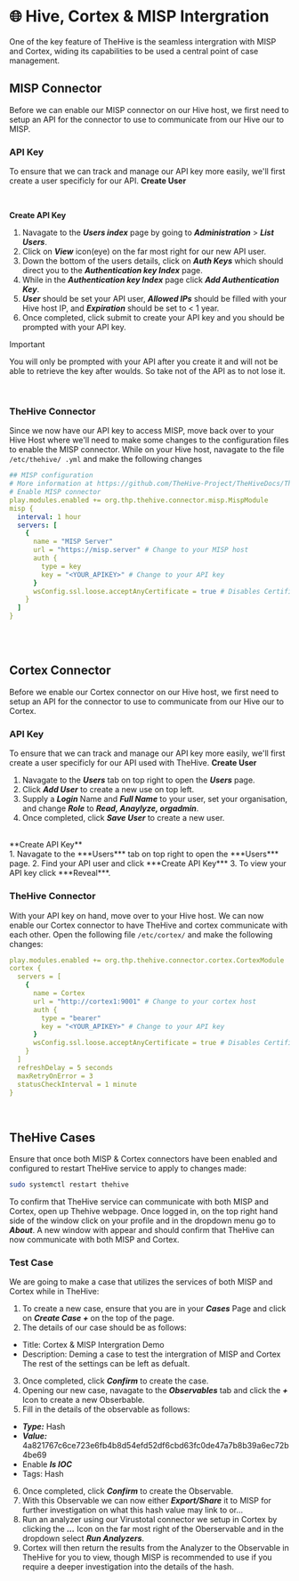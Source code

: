# 🌐 Hive, Cortex & MISP Intergration
One of the key feature of TheHive is the seamless intergration with MISP and Cortex, widing its capabilities to be used a central point of case management. 


## MISP Connector
Before we can enable our MISP connector on our Hive host, we first need to setup an API for the connector to use to communicate from our Hive our to MISP.

### API Key
To ensure that we can track and manage our API key more easily, we'll first create a user specificly for our API.
**Create User**<br>


<br>

**Create API Key**<br>
1. Navagate to the ***Users index*** page by going to ***Administration*** > ***List Users***.
2. Click on ***View*** icon(eye) on the far most right for our new API user.
3. Down the bottom of the users details, click on ***Auth Keys*** which should direct you to the ***Authentication key Index*** page.
4. While in the ***Authentication key Index*** page click ***Add Authentication Key***.
5. ***User*** should be set your API user, ***Allowed IPs*** should be filled with your Hive host IP, and ***Expiration*** should be set to < 1 year.
6. Once completed, click submit to create your API key and you should be prompted with your API key.
> [!IMPORTANT]
> You will only be prompted with your API after you create it and will not be able to retrieve the key after woulds. So take not of the API as to not lose it. 

<br>

### TheHive Connector
Since we now have our API key to access MISP, move back over to your Hive Host where we'll need to make some changes to the configuration files to enable the MISP connector.
While on your Hive host, navagate to the file `/etc/thehive/ .yml` and make the following changes
```yml
## MISP configuration
# More information at https://github.com/TheHive-Project/TheHiveDocs/TheHive4/Administration/Connectors.md
# Enable MISP connector
play.modules.enabled += org.thp.thehive.connector.misp.MispModule
misp {
  interval: 1 hour
  servers: [
    {
      name = "MISP Server"     
      url = "https://misp.server" # Change to your MISP host 
      auth {
        type = key
        key = "<YOUR_APIKEY>" # Change to your API key
      }
      wsConfig.ssl.loose.acceptAnyCertificate = true # Disables Certificates verification since we're using SSC
    }
  ]
}
```
<br><br>

## Cortex Connector
Before we enable our Cortex connector on our Hive host, we first need to setup an API for the connector to use to communicate from our Hive our to Cortex.

### API Key
To ensure that we can track and manage our API key more easily, we'll first create a user specificly for our API used with TheHive.
**Create User**<br>
1. Navagate to the ***Users*** tab on top right to open the ***Users*** page.
2. Click ***Add User*** to create a new use on top left.
3. Supply a ***Login*** Name and ***Full Name*** to your user, set your organisation, and change ***Role*** to ***Read, Anaylyze, orgadmin***.
4. Once completed, click ***Save User*** to create a new user.

<br>
**Create API Key**<br>
1. Navagate to the ***Users*** tab on top right to open the ***Users*** page.
2. Find your API user and click ***Create API Key***
3. To view your API key click ***Reveal***.
<br>

### TheHive Connector
With your API key on hand, move over to your Hive host. We can now enable our Cortex connector to have TheHive and cortex communicate with each other.
Open the following file `/etc/cortex/` and make the following changes:
```yml
play.modules.enabled += org.thp.thehive.connector.cortex.CortexModule
cortex {
  servers = [
    {
      name = Cortex
      url = "http://cortex1:9001" # Change to your cortex host 
      auth {
        type = "bearer"
        key = "<YOUR_APIKEY>" # Change to your API key
      }
      wsConfig.ssl.loose.acceptAnyCertificate = true # Disables Certificates verification since we're using SSC
    }
  ]
  refreshDelay = 5 seconds
  maxRetryOnError = 3
  statusCheckInterval = 1 minute
}
```
<br>

## TheHive Cases
Ensure that once both MISP & Cortex connectors have been enabled and configured to restart TheHive service to apply to changes made:
```bash
sudo systemctl restart thehive
```
To confirm that TheHive service can communicate with both MISP and Cortex, open up Thehive webpage. Once logged in, on the top right hand side of the window click on your profile and in the dropdown menu go to ***About***. A new window with appear and should confirm that TheHive can now communicate with both MISP and Cortex.

### Test Case
We are going to make a case that utilizes the services of both MISP and Cortex while in TheHive:
1. To create a new case, ensure that you are in your ***Cases*** Page and click on ***Create Case +*** on the top of the page.
2. The details of our case should be as follows:
  - Title: Cortex & MISP Intergration Demo
  - Description: Deming a case to test the intergration of MISP and Cortex
  The rest of the settings can be left as defualt.
3. Once completed, click ***Confirm*** to create the case.
4. Opening our new case, navagate to the ***Observables*** tab and click the ***+*** Icon to create a new Obserbable.
5. Fill in the details of the observable as follows:
  - ***Type:*** Hash
  - ***Value:*** 4a821767c6ce723e6fb4b8d54efd52df6cbd63fc0de47a7b8b39a6ec72b4be69
  - Enable ***Is IOC***
  - Tags: Hash
6. Once completed, click ***Confirm*** to create the Observable.
7. With this Observable we can now either ***Export/Share*** it to MISP for further investigation on what this hash value may link to or...
8. Run an analyzer using our Virustotal connector we setup in Cortex by clicking the ***...*** Icon on the far most right of the Oberservable and in the dropdown select ***Run Analyzers***.
9. Cortex will then return the results from the Analyzer to the Observable in TheHive for you to view, though MISP is recommended to use if you require a deeper investigation into the details of the hash.

